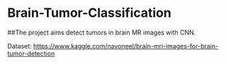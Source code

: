 # Brain-Tumor-Classification
##The project aims detect tumors in brain MR images with CNN.

Dataset: https://www.kaggle.com/navoneel/brain-mri-images-for-brain-tumor-detection

